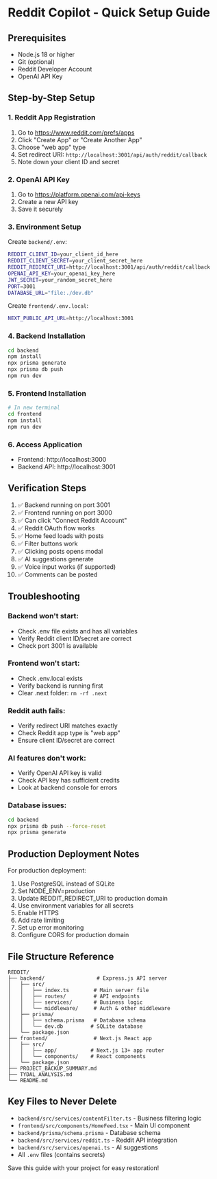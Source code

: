 # Reddit Copilot - Quick Setup Guide

## Prerequisites
- Node.js 18 or higher
- Git (optional)
- Reddit Developer Account
- OpenAI API Key

## Step-by-Step Setup

### 1. Reddit App Registration
1. Go to https://www.reddit.com/prefs/apps
2. Click "Create App" or "Create Another App"
3. Choose "web app" type
4. Set redirect URI: `http://localhost:3001/api/auth/reddit/callback`
5. Note down your client ID and secret

### 2. OpenAI API Key
1. Go to https://platform.openai.com/api-keys
2. Create a new API key
3. Save it securely

### 3. Environment Setup

Create `backend/.env`:
```bash
REDDIT_CLIENT_ID=your_client_id_here
REDDIT_CLIENT_SECRET=your_client_secret_here
REDDIT_REDIRECT_URI=http://localhost:3001/api/auth/reddit/callback
OPENAI_API_KEY=your_openai_key_here
JWT_SECRET=your_random_secret_here
PORT=3001
DATABASE_URL="file:./dev.db"
```

Create `frontend/.env.local`:
```bash
NEXT_PUBLIC_API_URL=http://localhost:3001
```

### 4. Backend Installation
```bash
cd backend
npm install
npx prisma generate
npx prisma db push
npm run dev
```

### 5. Frontend Installation
```bash
# In new terminal
cd frontend
npm install
npm run dev
```

### 6. Access Application
- Frontend: http://localhost:3000
- Backend API: http://localhost:3001

## Verification Steps

1. ✅ Backend running on port 3001
2. ✅ Frontend running on port 3000
3. ✅ Can click "Connect Reddit Account"
4. ✅ Reddit OAuth flow works
5. ✅ Home feed loads with posts
6. ✅ Filter buttons work
7. ✅ Clicking posts opens modal
8. ✅ AI suggestions generate
9. ✅ Voice input works (if supported)
10. ✅ Comments can be posted

## Troubleshooting

### Backend won't start:
- Check .env file exists and has all variables
- Verify Reddit client ID/secret are correct
- Check port 3001 is available

### Frontend won't start:
- Check .env.local exists
- Verify backend is running first
- Clear .next folder: `rm -rf .next`

### Reddit auth fails:
- Verify redirect URI matches exactly
- Check Reddit app type is "web app"
- Ensure client ID/secret are correct

### AI features don't work:
- Verify OpenAI API key is valid
- Check API key has sufficient credits
- Look at backend console for errors

### Database issues:
```bash
cd backend
npx prisma db push --force-reset
npx prisma generate
```

## Production Deployment Notes

For production deployment:
1. Use PostgreSQL instead of SQLite
2. Set NODE_ENV=production
3. Update REDDIT_REDIRECT_URI to production domain
4. Use environment variables for all secrets
5. Enable HTTPS
6. Add rate limiting
7. Set up error monitoring
8. Configure CORS for production domain

## File Structure Reference

```
REDDIT/
├── backend/                 # Express.js API server
│   ├── src/
│   │   ├── index.ts        # Main server file
│   │   ├── routes/         # API endpoints
│   │   ├── services/       # Business logic
│   │   └── middleware/     # Auth & other middleware
│   ├── prisma/
│   │   ├── schema.prisma   # Database schema
│   │   └── dev.db         # SQLite database
│   └── package.json
├── frontend/               # Next.js React app
│   ├── src/
│   │   ├── app/           # Next.js 13+ app router
│   │   └── components/    # React components
│   └── package.json
├── PROJECT_BACKUP_SUMMARY.md
├── TYDAL_ANALYSIS.md
└── README.md
```

## Key Files to Never Delete

- `backend/src/services/contentFilter.ts` - Business filtering logic
- `frontend/src/components/HomeFeed.tsx` - Main UI component  
- `backend/prisma/schema.prisma` - Database schema
- `backend/src/services/reddit.ts` - Reddit API integration
- `backend/src/services/openai.ts` - AI suggestions
- All `.env` files (contains secrets)

Save this guide with your project for easy restoration!